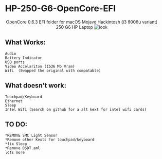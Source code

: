 # HP-250-G6-OpenCore-EFI


<p align="center">
 OpenCore 0.6.3 EFI folder for macOS Mojave Hackintosh (i3 6006u variant) 250 G6 HP Laptop
<img src="https://i.imgur.com/vDsWHia.png" alt="look">
</p>

## What Works:
```
Audio
Battery Indicator
USB ports
Video Accelariton (1536 Mb Vram)
Wifi  (Swapped the original with compatable)

```
## What doesn't work:
```
Touchpad/Keyboard
Ethernet
Sleep
Intel Wifi (Search on github for a alt kext for intel wifi cards)
```

## TO DO:
```
*REMOVE SMC Light Sensor
*Remove other Kexts for touchpad/keyboard
*fix Sleep
*Remove DSDT.aml
lots more 
```
